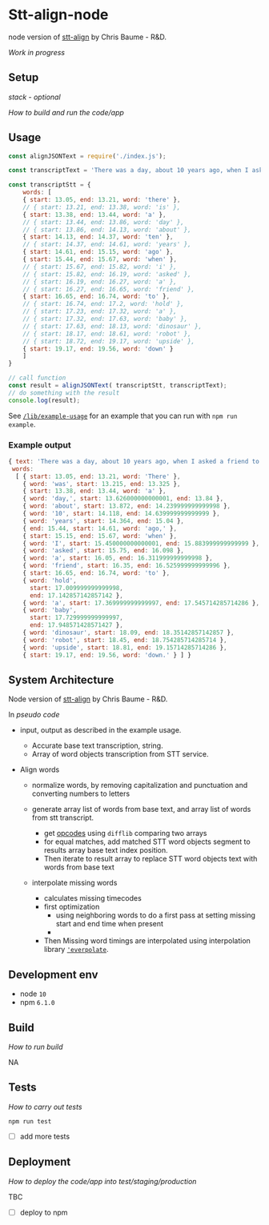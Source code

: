 # Stt-align-node

node version of [stt-align](https://github.com/bbc/stt-align) by Chris Baume - R&D.
<!-- 
_One liner + link to confluence page_

_Screenshot of UI - optional_ -->

_Work in progress_

 

## Setup

_stack - optional_

_How to build and run the code/app_

 

## Usage

```js
const alignJSONText = require('./index.js');

const transcriptText = 'There was a day, about 10 years ago, when I asked a friend to hold a baby dinosaur robot upside down. ';

const transcriptStt = { 
    words: [
    { start: 13.05, end: 13.21, word: 'there' },
    // { start: 13.21, end: 13.38, word: 'is' },
    { start: 13.38, end: 13.44, word: 'a' },
    // { start: 13.44, end: 13.86, word: 'day' },
    // { start: 13.86, end: 14.13, word: 'about' },
    { start: 14.13, end: 14.37, word: 'ten' },
    // { start: 14.37, end: 14.61, word: 'years' },
    { start: 14.61, end: 15.15, word: 'ago' },
    { start: 15.44, end: 15.67, word: 'when' },
    // { start: 15.67, end: 15.82, word: 'i' },
    // { start: 15.82, end: 16.19, word: 'asked' },
    // { start: 16.19, end: 16.27, word: 'a' },
    // { start: 16.27, end: 16.65, word: 'friend' },
    { start: 16.65, end: 16.74, word: 'to' },
    // { start: 16.74, end: 17.2, word: 'hold' },
    // { start: 17.23, end: 17.32, word: 'a' },
    // { start: 17.32, end: 17.63, word: 'baby' },
    // { start: 17.63, end: 18.13, word: 'dinosaur' },
    // { start: 18.17, end: 18.61, word: 'robot' },
    // { start: 18.72, end: 19.17, word: 'upside' },
    { start: 19.17, end: 19.56, word: 'down' } 
    ]
}

// call function 
const result = alignJSONText( transcriptStt, transcriptText);
// do something with the result
console.log(result);
```

See [`/lib/example-usage`](./lib/example-usage.js) for an example that you can run with `npm run example`.

### Example output
 ```js
 { text: 'There was a day, about 10 years ago, when I asked a friend to hold a baby dinosaur robot upside down. ',
  words:
   [ { start: 13.05, end: 13.21, word: 'There' },
     { word: 'was', start: 13.215, end: 13.325 },
     { start: 13.38, end: 13.44, word: 'a' },
     { word: 'day,', start: 13.626000000000001, end: 13.84 },
     { word: 'about', start: 13.872, end: 14.239999999999998 },
     { word: '10', start: 14.118, end: 14.639999999999999 },
     { word: 'years', start: 14.364, end: 15.04 },
     { end: 15.44, start: 14.61, word: 'ago,' },
     { start: 15.15, end: 15.67, word: 'when' },
     { word: 'I', start: 15.450000000000001, end: 15.883999999999999 },
     { word: 'asked', start: 15.75, end: 16.098 },
     { word: 'a', start: 16.05, end: 16.311999999999998 },
     { word: 'friend', start: 16.35, end: 16.525999999999996 },
     { start: 16.65, end: 16.74, word: 'to' },
     { word: 'hold',
       start: 17.009999999999998,
       end: 17.142857142857142 },
     { word: 'a', start: 17.369999999999997, end: 17.545714285714286 },
     { word: 'baby',
       start: 17.729999999999997,
       end: 17.948571428571427 },
     { word: 'dinosaur', start: 18.09, end: 18.35142857142857 },
     { word: 'robot', start: 18.45, end: 18.754285714285714 },
     { word: 'upside', start: 18.81, end: 19.15714285714286 },
     { start: 19.17, end: 19.56, word: 'down.' } ] }
```

## System Architecture

<!-- _High level overview of system architecture_ -->

Node version of [stt-align](https://github.com/bbc/stt-align) by Chris Baume - R&D.

In _pseudo code_

- input, output as described in the example usage. 
    - Accurate base text transcription, string.
    - Array of word objects transcription from STT service.

- Align words
    - normalize words, by removing capitalization and punctuation and converting numbers to letters
    - generate array list of words from base text, and array list of words from stt transcript. 
        - get [opcodes](https://docs.python.org/2/library/difflib.html#difflib.SequenceMatcher.get_opcodes)  using `difflib` comparing two arrays
        - for equal matches, add matched STT word objects segment to results array base text index position.
        - Then iterate to result array to replace STT word objects text with words from base text  

    - interpolate missing words
        - calculates missing timecodes
        - first optimization 
            -  using neighboring words to do a first pass at setting missing start and end time when present 
            - 
        - Then Missing word timings are interpolated using interpolation library [`'everpolate`](http://borischumichev.github.io/everpolate/#linear).



## Development env

 <!-- _How to run the development environment_

_Coding style convention ref optional, eg which linter to use_

_Linting, github pre-push hook - optional_ -->

- node `10`
- npm `6.1.0`
 

## Build

_How to run build_

NA
<!-- only needed if adding ES6 and babel, with dist folder for npm ? -->
  

## Tests
_How to carry out tests_


```
npm run test
```

- [ ] add more tests 

## Deployment

_How to deploy the code/app into test/staging/production_

TBC 

- [ ] deploy to npm 
